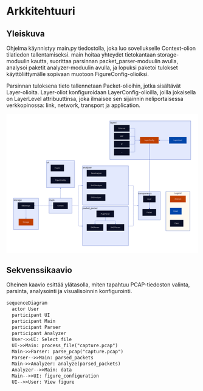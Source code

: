 # Arkkitehtuuri
## Yleiskuva
Ohjelma käynnistyy main.py tiedostolla, joka luo sovellukselle Context-olion tilatiedon tallentamiseksi.
main hoitaa yhteydet tietokantaan storage-moduulin kautta, suorittaa parsinnan packet_parser-moduulin avulla, analysoi paketit analyzer-moduulin avulla, ja lopuksi paketoi tulokset käyttöliittymälle sopivaan muotoon FigureConfig-olioiksi.

Parsinnan tuloksena tieto tallennetaan Packet-olioihin, jotka sisältävät Layer-olioita. Layer-oliot konfiguroidaan LayerConfig-olioilla, joilla jokaisella on LayerLevel attribuuttinsa, joka ilmaisee sen sijainnin neliportaisessa verkkopinossa: link, network, transport ja application.

<img src="overview.svg">

## Sekvenssikaavio
Oheinen kaavio esittää ylätasolla, miten tapahtuu PCAP-tiedoston valinta, parsinta, analysointi ja
visualisoinnin konfigurointi.
```mermaid
sequenceDiagram
  actor User
  participant UI
  participant Main
  participant Parser
  participant Analyzer
  User->>UI: Select file
  UI->>Main: process_file("capture.pcap")
  Main->>Parser: parse_pcap("capture.pcap")
  Parser-->>Main: parsed_packets
  Main->>Analyzer: analyze(parsed_packets)
  Analyzer-->>Main: data
  Main-->>UI: figure_configuration
  UI-->>User: View figure
```